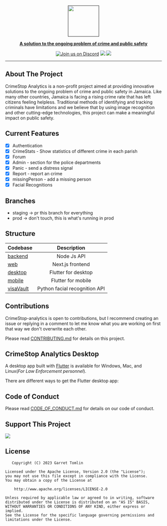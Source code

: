   <a href=""><p align="center">
<img height=100 src="https://github.com/GarretTomlin/CrimeStop-Analytics/blob/staging/docs/logo.png"/>
<p align="center">
  <strong>A solution to the ongoing problem of crime and public safety</strong>
</p>
  <p align="center">
  <a href="https://discord.gg/QCGtwgnj"><img alt="Join us on Discord" src="https://img.shields.io/discord/1087405055403106344?color=AA0000&logo=discord&logoColor=white"></a>
<img src="https://img.shields.io/github/license/garrettomlin/crimeStop-Analytics?color=AA0000&logoColor=5B5B5B">
<img src="https://img.shields.io/github/contributors/garrettomlin/CrimeStop-Analytics?color=AA0000">

</p>

---

## About The Project
CrimeStop Analytics is a non-profit project aimed at providing innovative solutions to the ongoing problem of crime and public safety in Jamaica. Like many other countries, Jamaica is facing a rising crime rate that has left citizens feeling helpless. Traditional methods of identifying and tracking criminals have limitations and we believe that by using image recognition and other cutting-edge technologies, this project can make a meaningful impact on public safety.

## Current Features

- [x] Authentication
- [x] CrimeStats          -  Show statistics of different crime in each parish
- [x] Forum
- [x] Admin               -  section for the police departments
- [x] Panic               -  send a distress signal 
- [x] Report              -  report an crime 
- [x] missingPerson       -  add a missing person
- [x] Facial Recognitions

## Branches

- staging -> pr this branch for everything
- prod -> don't touch, this is what's running in prod




## Structure

| Codebase               |      Description          |
| :--------------------  | :-----------------------: |
| [backend](backend)     |   Node Js API             |
| [web](frontend)   |   Next.js frontend        |
| [desktop](cra_frontend)|   Flutter for desktop     |
| [mobile](cra_frontend) |   Flutter for mobile      |
| [visaVault](VisaVault)     |   Python facial recognition API|


## Contributions

CrimeStop-analytics is open to contributions, but I recommend creating an issue or replying in a comment to let me know what you are working on first that way we don't overwrite each other.

Please read [CONTRIBUTING.md](https://github.com/GarretTomlin/CrimeStop-Analytics/blob/staging/CONTRIBUTING.md) for details on this project.

## CrimeStop Analytics Desktop

A desktop app built with [Flutter](https://flutter.dev/multi-platform/desktop) is available for Windows, Mac, and Linux(_For Law Enforcement personnel_).

There are different ways to get the Flutter desktop app:


## Code of Conduct

Please read [CODE_OF_CONDUCT.md](https://github.com/GarretTomlin/CrimeStop-Analytics/blob/main/CODE_OF_CONDUCT.md) for details on our code of conduct.

## Support This Project
<a href="https://www.buymeacoffee.com/crimeStop"><img src="https://img.buymeacoffee.com/button-api/?text=Support CrimeStop Analytics&emoji=&slug=crimeStop&button_colour=dc0909&font_colour=ffffff&font_family=Inter&outline_colour=ffffff&coffee_colour=FFDD00" /></a>


## License
```
   Copyright (C) 2023 Garret Tomlin

Licensed under the Apache License, Version 2.0 (the "License");
you may not use this file except in compliance with the License.
You may obtain a copy of the License at

    http://www.apache.org/licenses/LICENSE-2.0

Unless required by applicable law or agreed to in writing, software
distributed under the License is distributed on an "AS IS" BASIS,
WITHOUT WARRANTIES OR CONDITIONS OF ANY KIND, either express or implied.
See the License for the specific language governing permissions and
limitations under the License.

```
  
